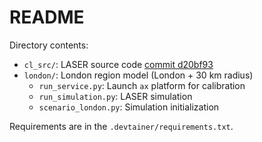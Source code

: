 # README

Directory contents:
- `cl_src/`: LASER source code [commit d20bf93](https://github.com/InstituteforDiseaseModeling/laser/commit/d20bf9364e860b8f97a1f63870a0b11bd7926b64)
- `london/`: London region model (London + 30 km radius)
    - `run_service.py`: Launch `ax` platform for calibration
    - `run_simulation.py`: LASER simulation
    - `scenario_london.py`: Simulation initialization

Requirements are in the `.devtainer/requirements.txt`. 